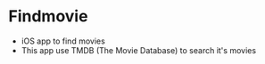 # Findmovie
- iOS app to find movies
- This app use TMDB (The Movie Database) to search it's movies
